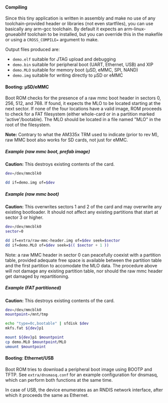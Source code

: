 #### Compiling

Since this tiny application is written in assembly and make no use of any
toolchain-provided header or libraries (not even startfiles), you can use
basically any arm-gcc toolchain. By default it expects an arm-linux-gnueabihf
toolchain to be installed, but you can override this in the makefile or using a
``CROSS_COMPILE=`` argument to make.

Output files produced are:
* ``demo.elf`` suitable for JTAG upload and debugging
* ``demo.bin`` suitable for peripheral boot (UART, Ethernet, USB) and XIP
* ``demo.MLO`` suitable for memory boot (μSD, eMMC, SPI, NAND)
* ``demo.img`` suitable for writing directly to μSD or eMMC

#### Booting: μSD/eMMC

Boot ROM checks for the presence of a raw mmc boot header in sectors 0, 256,
512, and 768. If found, it expects the MLO to be located starting at the next
sector. If none of the four locations have a valid image, ROM proceeds to check
for a FAT filesystem (either whole-card or in a partition marked
'active'/bootable). The MLO should be located in a file named "MLO" in the root
of the filesystem.

**Note:** Contrary to what the AM335x TRM used to indicate (prior to rev M),
raw MMC boot also works for SD cards, not just for eMMC.

##### Example (raw mmc boot, prefab image)

**Caution:** This destroys existing contents of the card.

```bash
dev=/dev/mmcblk0

dd if=demo.img of=$dev
```

##### Example (raw mmc boot)

**Caution:** This overwrites sectors 1 and 2 of the card and may overwrite any
existing bootloader.  It should not affect any existing partitions that start
at sector 3 or higher.

```bash
dev=/dev/mmcblk0
sector=0

dd if=extra/raw-mmc-header.img of=$dev seek=$sector
dd if=demo.MLO of=$dev seek=$(( $sector + 1 ))
```

Note: a raw MMC header in sector 0 can peacefully coexist with a partition
table, provided adequate free space is available between the partition table
and the first partition to accomodate the MLO data. The procedure above will
not damage any existing partition table, nor should the raw mmc header get
damaged by repartitioning.

##### Example (FAT partitioned)

**Caution:** This destroys existing contents of the card.

```bash
dev=/dev/mmcblk0
mountpoint=/mnt/tmp

echo "type=0c,bootable" | sfdisk $dev
mkfs.fat ${dev}p1

mount ${dev}p1 $mountpoint
cp demo.MLO $mountpoint/MLO
umount $mountpoint
```
#### Booting: Ethernet/USB

Boot ROM tries to download a peripheral boot image using BOOTP and TFTP. See
``extra/dnsmasq.conf`` for an example configuration for dnsmasq, which can
perform both functions at the same time.

In case of USB, the device enumerates as an RNDIS network interface, after
which it proceeds the same as Ethernet.
